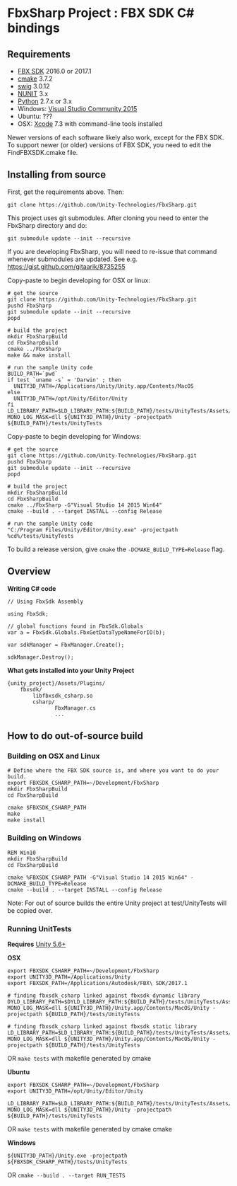 # FbxSharp Project : FBX SDK C# bindings

## Requirements

* [FBX SDK](http://www.autodesk.com/products/fbx/overview) 2016.0 or 2017.1
* [cmake](https://cmake.org/download/) 3.7.2
* [swig](http://www.swig.org/download.html) 3.0.12
* [NUNIT](http://www.nunit.org/) 3.x
* [Python](https://www.python.org/downloads/) 2.7.x or 3.x
* Windows: [Visual Studio Community 2015](https://www.visualstudio.com/downloads/)
* Ubuntu: ???
* OSX: [Xcode](https://developer.apple.com/xcode/features/) 7.3 with command-line tools installed

Newer versions of each software likely also work, except for the FBX SDK. To support newer (or older) versions of FBX SDK, you need to edit the FindFBXSDK.cmake file.

## Installing from source

First, get the requirements above. Then:
```
git clone https://github.com/Unity-Technologies/FbxSharp.git
```
This project uses git submodules. After cloning you need to enter the FbxSharp directory and do:
```
git submodule update --init --recursive
```
If you are developing FbxSharp, you will need to re-issue that command whenever submodules are updated. See e.g.
https://gist.github.com/gitaarik/8735255


Copy-paste to begin developing for OSX or linux:
```
# get the source
git clone https://github.com/Unity-Technologies/FbxSharp.git
pushd FbxSharp
git submodule update --init --recursive
popd

# build the project
mkdir FbxSharpBuild
cd FbxSharpBuild
cmake ../FbxSharp
make && make install

# run the sample Unity code
BUILD_PATH=`pwd`
if test `uname -s` = 'Darwin' ; then
  UNITY3D_PATH=/Applications/Unity/Unity.app/Contents/MacOS
else
  UNITY3D_PATH=/opt/Unity/Editor/Unity
fi
LD_LIBRARY_PATH=$LD_LIBRARY_PATH:${BUILD_PATH}/tests/UnityTests/Assets/Plugins/fbxsdk MONO_LOG_MASK=dll ${UNITY3D_PATH}/Unity -projectpath ${BUILD_PATH}/tests/UnityTests
```

Copy-paste to begin developing for Windows:
```
# get the source
git clone https://github.com/Unity-Technologies/FbxSharp.git
pushd FbxSharp
git submodule update --init --recursive
popd

# build the project
mkdir FbxSharpBuild
cd FbxSharpBuild
cmake ../FbxSharp -G"Visual Studio 14 2015 Win64"
cmake --build . --target INSTALL --config Release

# run the sample Unity code
"C:/Program Files/Unity/Editor/Unity.exe" -projectpath %cd%/tests/UnityTests
```

To build a release version, give `cmake` the `-DCMAKE_BUILD_TYPE=Release` flag.

## Overview

**Writing C# code**
```
// Using FbxSdk Assembly

using FbxSdk;

// global functions found in FbxSdk.Globals
var a = FbxSdk.Globals.FbxGetDataTypeNameForIO(b);

var sdkManager = FbxManager.Create();

sdkManager.Destroy();
```

**What gets installed into your Unity Project**
```
{unity_project}/Assets/Plugins/
    fbxsdk/
        libfbxsdk_csharp.so
        csharp/
               FbxManager.cs
               ...
```               

## How to do out-of-source build

### Building on OSX and Linux
```
# Define where the FBX SDK source is, and where you want to do your build.
export FBXSDK_CSHARP_PATH=~/Development/FbxSharp
mkdir FbxSharpBuild
cd FbxSharpBuild

cmake $FBXSDK_CSHARP_PATH
make 
make install
```

### Building on Windows 
```
REM Win10
mkdir FbxSharpBuild
cd FbxSharpBuild

cmake %FBXSDK_CSHARP_PATH -G"Visual Studio 14 2015 Win64" -DCMAKE_BUILD_TYPE=Release
cmake --build . --target INSTALL --config Release
```

Note: For out of source builds the entire Unity project at test/UnityTests will be copied over.

### Running UnitTests

**Requires** [Unity 5.6+](https://store.unity.com/)

**OSX**
```
export FBXSDK_CSHARP_PATH=~/Development/FbxSharp
export UNITY3D_PATH=/Applications/Unity
export FBXSDK_PATH=/Applications/Autodesk/FBX\ SDK/2017.1

# finding fbxsdk_csharp linked against fbxsdk dynamic library
DYLD_LIBRARY_PATH=$DYLD_LIBRARY_PATH:${BUILD_PATH}/tests/UnityTests/Assets/Plugins/fbxsdk:${FBXSDK_PATH}/lib/clang/release MONO_LOG_MASK=dll ${UNITY3D_PATH}/Unity.app/Contents/MacOS/Unity -projectpath ${BUILD_PATH}/tests/UnityTests

# finding fbxsdk_csharp linked against fbxsdk static library
LD_LIBRARY_PATH=$LD_LIBRARY_PATH:${BUILD_PATH}/tests/UnityTests/Assets/Plugins/fbxsdk MONO_LOG_MASK=dll ${UNITY3D_PATH}/Unity.app/Contents/MacOS/Unity -projectpath ${BUILD_PATH}/tests/UnityTests
```

OR ```make tests``` with makefile generated by cmake

**Ubuntu**

```
export FBXSDK_CSHARP_PATH=~/Development/FbxSharp
export UNITY3D_PATH=/opt/Unity/Editor/Unity

LD_LIBRARY_PATH=$LD_LIBRARY_PATH:${BUILD_PATH}/tests/UnityTests/Assets/Plugins/fbxsdk MONO_LOG_MASK=dll ${UNITY3D_PATH}/Unity -projectpath ${BUILD_PATH}/tests/UnityTests
```

OR ```make tests``` with makefile generated by cmake cmake

**Windows**

```
${UNITY3D_PATH}/Unity.exe -projectpath ${FBXSDK_CSHARP_PATH}/tests/UnityTests
```

OR ```cmake --build . --target RUN_TESTS```
